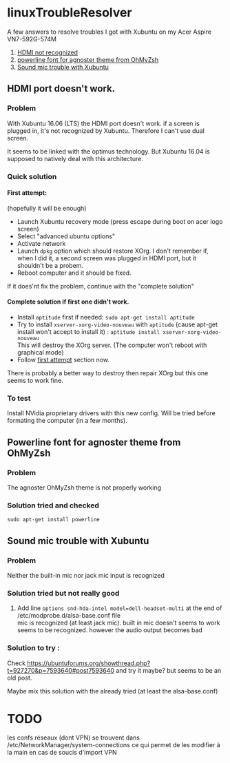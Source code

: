 # linuxTroubleResolver

A few answers to resolve troubles I got with Xubuntu on my Acer Aspire VN7-592G-574M

1. [HDMI not recognized](#hdmi-port-doesnt-work)
2. [powerline font for agnoster theme from OhMyZsh](#powerline-font-for-agnoster-theme-from-ohmyzsh)
3. [Sound mic trouble with Xubuntu](#sound-mic-trouble-with-xubuntu)



## HDMI port doesn't work.
### Problem
With Xubuntu 16.06 (LTS) the HDMI port doesn't work. if a screen is plugged in, it's not recognized by Xubuntu. Therefore I can't use dual screen.

It seems to be linked with the optimus technology. But Xubuntu 16.04 is supposed to natively deal with this architecture.

### Quick solution

#### First attempt:

 (hopefully it will be enough)

* Launch Xubuntu recovery mode (press escape during boot on acer logo screen)
* Select "advanced ubuntu options"
* Activate network
* Launch `dpkg` option which should restore XOrg. I don't remember if, when I did it, a second screen was plugged in HDMI port, but it shouldn't be a probem.
* Reboot computer and it should be fixed.

If it does'nt fix the problem, continue with the "complete solution"

#### Complete solution if first one didn't work.
* Install `aptitude` first if needed: `sudo apt-get install aptitude`
* Try to install `xserver-xorg-video-nouveau` with `aptitude` (cause apt-get install won't accept to install it) :    `aptitude install xserver-xorg-video-nouveau`    
    This will destroy the XOrg server. (The computer won't reboot with graphical mode)
* Follow [first attempt](#first-attempt) section now.

There is probably a better way to destroy then repair XOrg but this one seems to work fine.


### To test
Install NVidia proprietary drivers with this new config. Will be tried before formating the computer (in a few months).


## Powerline font for agnoster theme from OhMyZsh

### Problem

The agnoster OhMyZsh theme is not properly working

### Solution tried and checked

`sudo apt-get install powerline`



## Sound mic trouble with Xubuntu

### Problem
 Neither the built-in mic nor jack mic input is recognized

### Solution tried but not really good

1.  Add line `options snd-hda-intel model=dell-headset-multi` at the end of /etc/modprobe.d/alsa-base.conf file    
mic is recognized (at least jack mic). built in mic doesn't seems to work seems to be recognized.
however the audio output becomes bad

### Solution to try :
Check https://ubuntuforums.org/showthread.php?t=927270&p=7593640#post7593640 and try it maybe? but seems to be an old post.

Maybe mix this solution with the already tried (at least the alsa-base.conf)


# TODO 
les confs réseaux (dont VPN) se trouvent dans /etc/NetworkManager/system-connections ce qui permet de les modifier à la main en cas de soucis d'import VPN
